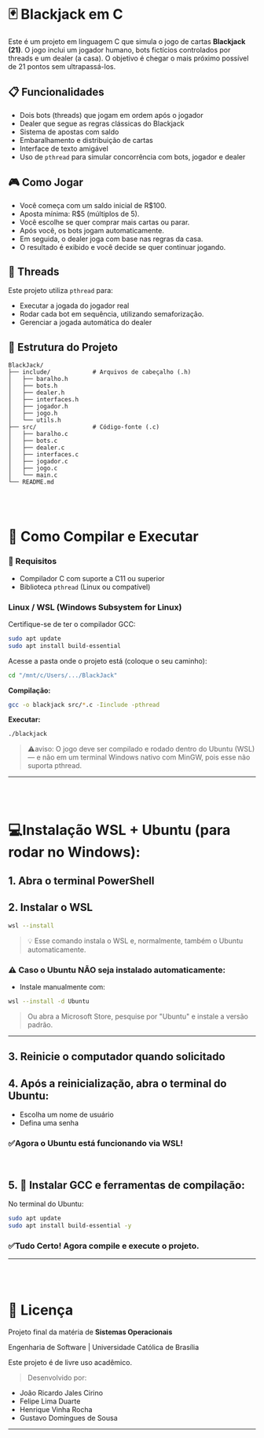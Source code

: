 # 🃏 Blackjack em C

Este é um projeto em linguagem C que simula o jogo de cartas **Blackjack (21)**. O jogo inclui um jogador humano, bots fictícios controlados por threads e um dealer (a casa). O objetivo é chegar o mais próximo possível de 21 pontos sem ultrapassá-los.

## 📋 Funcionalidades

- Dois bots (threads) que jogam em ordem após o jogador
- Dealer que segue as regras clássicas do Blackjack
- Sistema de apostas com saldo
- Embaralhamento e distribuição de cartas
- Interface de texto amigável
- Uso de `pthread` para simular concorrência com bots, jogador e dealer

## 🎮 Como Jogar

- Você começa com um saldo inicial de R$100.
- Aposta mínima: R$5 (múltiplos de 5).
- Você escolhe se quer comprar mais cartas ou parar.
- Após você, os bots jogam automaticamente.
- Em seguida, o dealer joga com base nas regras da casa.
- O resultado é exibido e você decide se quer continuar jogando.

## 🧵 Threads

Este projeto utiliza `pthread` para:

- Executar a jogada do jogador real
- Rodar cada bot em sequência, utilizando semaforização.
- Gerenciar a jogada automática do dealer


## 📁 Estrutura do Projeto

```
BlackJack/
├── include/            # Arquivos de cabeçalho (.h)
│   ├── baralho.h
│   ├── bots.h
│   ├── dealer.h
│   ├── interfaces.h
│   ├── jogador.h
│   ├── jogo.h
│   └── utils.h
├── src/                # Código-fonte (.c)
│   ├── baralho.c
│   ├── bots.c
│   ├── dealer.c
│   ├── interfaces.c
│   ├── jogador.c
│   ├── jogo.c
│   └── main.c
└── README.md
```
<br>
<br>

# 🚀 Como Compilar e Executar
### 📌 Requisitos

- Compilador C com suporte a C11 ou superior
- Biblioteca `pthread` (Linux ou compatível)

### Linux / WSL (Windows Subsystem for Linux)

Certifique-se de ter o compilador GCC:

```bash
sudo apt update
sudo apt install build-essential
```

Acesse a pasta onde o projeto está (coloque o seu caminho):
```bash
cd "/mnt/c/Users/.../BlackJack"
```

**Compilação:**

```bash
gcc -o blackjack src/*.c -Iinclude -pthread
```

**Executar:**
```bash
./blackjack
```
> ⚠️aviso: O jogo deve ser compilado e rodado dentro do Ubuntu (WSL) — e não em um terminal Windows nativo com MinGW, pois esse não suporta pthread.
--- 
<br>
<br>

# 💻​ Instalação WSL + Ubuntu (para rodar no Windows):

## 1. Abra o terminal PowerShell

## 2. Instalar o WSL

```bash
wsl --install
```
> 💡 Esse comando instala o WSL e, normalmente, também o Ubuntu automaticamente.


### ⚠️ Caso o Ubuntu NÃO seja instalado automaticamente:
- Instale manualmente com:
```bash
wsl --install -d Ubuntu
```
> Ou abra a Microsoft Store, pesquise por "Ubuntu" e instale a versão padrão.
--- 
## 3. Reinicie o computador quando solicitado

## 4. Após a reinicialização, abra o terminal do Ubuntu:
- Escolha um nome de usuário
- Defina uma senha

### ​✅​ Agora o Ubuntu está funcionando via WSL!
<br>

## 5. 🔧 Instalar GCC e ferramentas de compilação:

No terminal do Ubuntu:
```bash
sudo apt update
sudo apt install build-essential -y
```
### ​✅​ Tudo Certo! Agora compile e execute o projeto.

--- 
<br>
<br>

# 📄 Licença

Projeto final da matéria de **Sistemas Operacionais**

Engenharia de Software | Universidade Católica de Brasília

Este projeto é de livre uso acadêmico.

> Desenvolvido por:
- João Ricardo Jales Cirino 
- Felipe Lima Duarte
- Henrique Vinha Rocha
- Gustavo Domingues de Sousa
---
